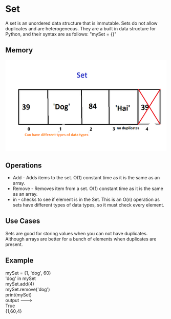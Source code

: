 <h1> Set </h1>
<p1>A set is an unordered data structure that is immutable. Sets do not allow duplicates and are heterogeneous. They are a built in data structure for Python, and their syntax are as follows: "mySet = {}"</p1>
<h2> Memory </h2>
<img src="setimage.png">
<h2>Operations</h2>
<UL>
  
<LI>  Add - Adds items to the set.  O(1) constant time as it is the same as an array.
<LI> Remove - Removes item from a set. O(1) constant time as it is the same as an array.
<LI> in - checks to see if element is in the Set. This is an O(n) operation as sets have different types of data types, so it must check every element.
  </UL>
<h2>Use Cases </h2>
Sets are good for storing values when you can not have duplicates. Although arrays are better for a bunch of elements when duplicates are present.
<h2>Example</h2>
mySet = {1, 'dog', 60}</br>
'dog' in mySet</br>
mySet.add(4)</br>
mySet.remove('dog')</br>
print(mySet)<br/>
output ---><br/> 
True<br/>
{1,60,4}
